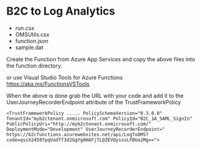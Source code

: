 # B2C to Log Analytics

 - run.csx
 - OMSUtils.csx
 - function.json
 - sample.dat
 
 Create the Function from Azure App Services and copy the above files into the function directory.
 
 or use Visual Studio Tools for Azure Functions
 https://aka.ms/FunctionsVSTools
 
 When the above is done grab the URL with your code and add it to the UserJourneyRecorderEndpoint attribute of the TrustFrameworkPolicy
 
 ```
 <TrustFrameworkPolicy ..... PolicySchemaVersion="0.3.0.0" TenantId="myb2ctenant.onmicrosoft.com" PolicyId="B2C_1A_SAML_SignIn" PublicPolicyUri="http://myb2ctenant.onmicrosoft.com/" DeploymentMode="Development" UserJourneyRecorderEndpoint=" https://b2cfunctions.azurewebsites.net/api/LogToOMS?code=qssX24597pqVadTf3d2GgYg8HAFjTLQZEVQysssLFBUa2Mg==">
 ```
 
 